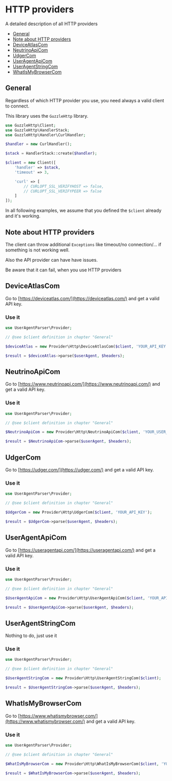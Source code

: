 
# HTTP providers

A detailed description of all HTTP providers

- [General](#general)
- [Note about HTTP providers](#note-about-http-providers)
- [DeviceAtlasCom](#deviceatlascom)
- [NeutrinoApiCom](#neutrinoapicom)
- [UdgerCom](#udgercom)
- [UserAgentApiCom](#iseragentapicom)
- [UserAgentStringCom](#useragentstringcom)
- [WhatIsMyBrowserCom](#whatismybrowsercom)


## General

Regardless of which HTTP provider you use, you need always a valid client to connect.

This library uses the `GuzzleHttp` library.

```php
use GuzzleHttp\Client;
use GuzzleHttp\HandlerStack;
use GuzzleHttp\Handler\CurlHandler;

$handler = new CurlHandler();

$stack = HandlerStack::create($handler);

$client = new Client([
    'handler' => $stack,
    'timeout' => 3,

    'curl' => [
        // CURLOPT_SSL_VERIFYHOST => false,
        // CURLOPT_SSL_VERIFYPEER => false
    ]
]);
```

In all following examples, we assume that you defined the `$client` already and it's working.

## Note about HTTP providers

The client can throw additional `Exceptions` like timeout/no connection/... if something is not working well.

Also the API provider can have have issues.

Be aware that it can fail, when you use HTTP providers


## DeviceAtlasCom

Go to [https://deviceatlas.com/](https://deviceatlas.com/) and get a valid API key.

### Use it

```php
use UserAgentParser\Provider;

// @see $client definition in chapter "General"

$deviceAtlas = new Provider\Http\DeviceAtlasCom($client, 'YOUR_API_KEY');

$result = $deviceAtlas->parse($userAgent, $headers);
```


## NeutrinoApiCom

Go to [https://www.neutrinoapi.com/](https://www.neutrinoapi.com/) and get a valid API key.

### Use it

```php
use UserAgentParser\Provider;

// @see $client definition in chapter "General"

$NeutrinoApiCom = new Provider\Http\NeutrinoApiCom($client, 'YOUR_USER_ID', 'YOUR_API_KEY');

$result = $NeutrinoApiCom->parse($userAgent, $headers);
```


## UdgerCom

Go to [https://udger.com/](https://udger.com/) and get a valid API key.

### Use it

```php
use UserAgentParser\Provider;

// @see $client definition in chapter "General"

$UdgerCom = new Provider\Http\UdgerCom($client, 'YOUR_API_KEY');

$result = $UdgerCom->parse($userAgent, $headers);
```



## UserAgentApiCom

Go to [https://useragentapi.com/](https://useragentapi.com/) and get a valid API key.

### Use it

```php
use UserAgentParser\Provider;

// @see $client definition in chapter "General"

$UserAgentApiCom = new Provider\Http\UserAgentApiCom($client, 'YOUR_API_KEY');

$result = $UserAgentApiCom->parse($userAgent, $headers);
```


## UserAgentStringCom

Nothing to do, just use it 

### Use it

```php
use UserAgentParser\Provider;

// @see $client definition in chapter "General"

$UserAgentStringCom = new Provider\Http\UserAgentStringCom($client);

$result = $UserAgentStringCom->parse($userAgent, $headers);
```


## WhatIsMyBrowserCom

Go to [https://www.whatismybrowser.com/](https://www.whatismybrowser.com/) and get a valid API key.

### Use it

```php
use UserAgentParser\Provider;

// @see $client definition in chapter "General"

$WhatIsMyBrowserCom = new Provider\Http\WhatIsMyBrowserCom($client, 'YOUR_API_KEY');

$result = $WhatIsMyBrowserCom->parse($userAgent, $headers);
```
